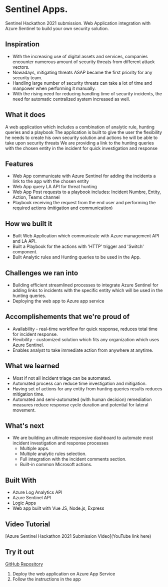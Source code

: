 # Sentinel Apps.
Sentinel Hackathon 2021 submission. Web Application integration with Azure Sentinel to build your own security solution.


## Inspiration

* With the increasing use of digital assets and services, companies encounter numerous amount of security threats from different attack vectors.
* Nowadays, mitigating threats ASAP became the first priority for any security team.
* Handling large number of security threats can take a lot of time and manpower when performing it manually.
* With the rising need for reducing handling time of security incidents, the need for automatic centralized system increased as well.

## What it does

A web application which includes a combination of analytic rule, hunting queries and a playbook
The application is built to give the user the flexibility he needs to create his own security solution and actions he will be able to take upon security threats 
We are providing a link to the hunting queries with the chosen entity in the incident for quick investigation and response

## Features

* Web App communicate with Azure Sentinel for adding the incidents a link to the app with the chosen entity 
* Web App query LA API for threat hunting 
* Web App Post requests to a playbook includes: Incident Numbre, Entity, Action, Teams channel
* Playbook receiving the request from the end user and performing the required actions (mitigation and communication) 

## How we built it

* Built Web Application which communicate with Azure management API and LA API.
* Built a Playbook for the actions with 'HTTP' trigger and 'Switch' component.
* Built Analytic rules and Hunting queries to be used in the App.

## Challenges we ran into

* Building efficient streamlined processes to integrate Azure Sentinel for adding links to incidents with the specific entity which will be used in the hunting queries.
* Deploying the web app to Azure app service

## Accomplishements that we're proud of

* Availability - real-time workflow for quick response, reduces total time for incident response.
* Flexibility - customized solution which fits any organization which uses Azure Sentinel.
* Enables analyst to take immediate action from anywhere at anytime.

## What we learned

* Most if not all incident triage can be automated.
* Automated process can reduce time investigation and mitigation.
* Having set of actions for any entity from hunting queries results reduces mitigation time.
* Automated and semi-automated (with human decision) remediation measures reduce response cycle duration and potential for lateral movement.

## What's next

* We are building an ultimate responsive dashboard to automate most incident investigation and response processes
  - Multiple apps.
  - Multiple analytic rules selection.
  - Full integration with the incident comments section.
  - Built-in common Microsoft actions.
  
 ## Built With
 
* Azure Log Analytics API
* Azure Sentinel API
* Logic Apps
* Web app built with Vue JS, Node.js, Express

## Video Tutorial

[Azure Sentinel Hackathon 2021 Submission Video](YouTube link here)

## Try it out

[GitHub Repository](https://github.com/sagsagi/SentinelHackathon)

1) Deploy the web application on Azure App Service
2) Follow the instructions in the app
